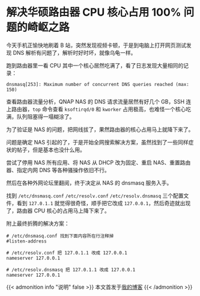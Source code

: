 # 解决华硕路由器 CPU 核心占用 100% 问题的崎岖之路


今天手机正愉快地刷着 B 站，突然发现视频卡顿，于是到电脑上打开网页测试发现 DNS 解析有问题了，解析时好时坏，就像乌龟一样。

跑到路由器里一看 CPU 其中一个核心居然吃满了，看了日志发现大量相同的记录：

```
dnsmasq[253]: Maximum number of concurrent DNS queries reached (max: 150)
```

查看路由器流量分析，QNAP NAS 的 DNS 请求流量居然有好几个 GB，SSH 连上路由器，`top` 命令查看 `ksoftirqd/0` 和 `kworker` 占用极高，也难怪一个核心吃满，队列阻塞得一塌糊涂了。

为了验证是 NAS 的问题，把网线拔了，果然路由器的核心占用马上就降下来了。

问题是确定 NAS 引起的了，于是开始全网搜索解决方案，虽然找到了一些同样症状的帖子，但是基本也没什么用。

尝试了停用 NAS 所有应用、将 NAS 从 DHCP 改为固定、重启 NAS、重置路由器、指定内网 DNS 等各种骚操作依旧不行。

然后在各种外网论坛里翻阅，终于决定从 NAS 的 dnsmasq 服务入手。

找到 `/etc/dnsmasq.conf` `/etc/resolv.conf` `/etc/resolv.dnsmasq` 三个配置文件，看到 `127.0.1.1` 就觉得很奇怪，顺手把它改成 `127.0.0.1`，然后奇迹就出现了，路由器 CPU 核心的占用马上降下来了。

附上最终折腾的解决方案：

```
# /etc/dnsmasq.conf 找到下面内容所在行注释掉
#listen-address

# /etc/resolv.conf 把 127.0.1.1 改成 127.0.0.1
nameserver 127.0.0.1

# /etc/resolv.dnsmasq 把 127.0.1.1 改成 127.0.0.1
nameserver 127.0.0.1
```

{{< admonition info "说明" false >}}
本文首发于[我的博客](https://blog.233so.com/asus-router-cpu-high-occupancy-fixed/)
{{< /admonition >}}

